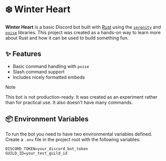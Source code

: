 # ❄️ Winter Heart

**Winter Heart** is a basic Discord bot built with [Rust](https://www.rust-lang.org/) using the [`serenity`](https://github.com/serenity-rs/serenity) and [`poise`](https://github.com/serenity-rs/poise) libraries. This project was created as a hands-on way to learn more about Rust and how it can be used to build something fun.

## ✨ Features

- Basic command handling with `poise`
- Slash command support
- Includes nicely formatted embeds

> [!NOTE]
This bot is not production-ready. It was created as an experiment rather than for practical use. It also doesn't have many commands.

## 📦 Environment Variables

To run the bot you need to have two environmental variables defined. Create a `.env` file in the project root with the following variables:

```env
DISCORD_TOKEN=your_discord_bot_token
GUILD_ID=your_test_guild_id
```

